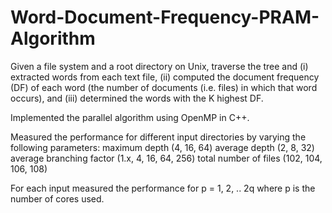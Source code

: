 # Word-Document-Frequency-PRAM-Algorithm
Given a file system and a root directory on Unix, traverse the tree and 
(i) extracted words from each text file, 
(ii) computed the document frequency (DF) of each word (the number of documents (i.e. files) in which that word occurs), and (iii) determined the words with the K highest DF.

Implemented the parallel algorithm using OpenMP in C++.

Measured the performance for different input directories by varying the following parameters:
  maximum depth (4, 16, 64)
  average depth (2, 8, 32)
  average branching factor (1.x, 4, 16, 64, 256)
  total number of files (102, 104, 106, 108)

For each input measured the performance for p = 1, 2, .. 2q where p is the number of cores used.
